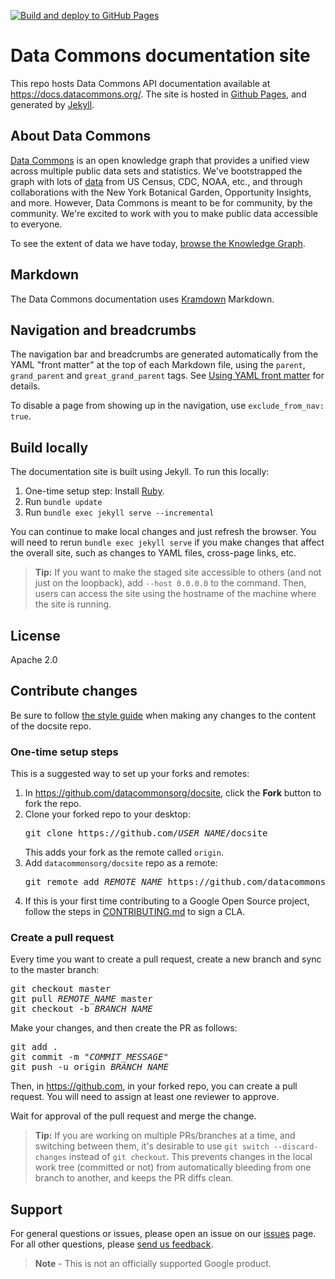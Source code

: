 [![Build and deploy to GitHub Pages](https://github.com/datacommonsorg/docsite/actions/workflows/github-pages.yml/badge.svg)](https://github.com/datacommonsorg/docsite/actions/workflows/github-pages.yml)

# Data Commons documentation site

This repo hosts Data Commons API documentation
available at https://docs.datacommons.org/. The site is hosted in [Github Pages](https://pages.github.com/), and generated by [Jekyll](https://jekyllrb.com/).

## About Data Commons

[Data Commons](https://datacommons.org/) is an open knowledge graph that
provides a unified view across multiple public data sets and statistics.
We've bootstrapped the graph with lots of
[data](https://datacommons.org/datasets) from US Census, CDC, NOAA, etc.,
and through collaborations with the New York Botanical Garden,
Opportunity Insights, and more. However, Data Commons is
meant to be for community, by the community. We're excited to work with you
to make public data accessible to everyone.

To see the extent of data we have today, [browse the Knowledge Graph](https://datacommons.org/browser).

## Markdown

The Data Commons documentation uses [Kramdown](https://kramdown.gettalong.org/syntax.html) Markdown.

## Navigation and breadcrumbs

The navigation bar and breadcrumbs are generated automatically from the YAML "front matter" at the top of each Markdown file, using the `parent`, `grand_parent` and `great_grand_parent` tags. See [Using YAML front matter](https://docs.github.com/en/contributing/writing-for-github-docs/using-yaml-frontmatter) for details.

To disable a page from showing up in the navigation, use `exclude_from_nav: true`.

## Build locally

The documentation site is built using Jekyll. To run this locally:

1. One-time setup step: Install [Ruby](https://jekyllrb.com/docs/installation/).
1. Run `bundle update`
1. Run `bundle exec jekyll serve --incremental`

You can continue to make local changes and just refresh the browser. You will need to rerun `bundle exec jekyll serve` if you make changes that affect the overall site, such as changes to YAML files, cross-page links, etc.

> **Tip:** If you want to make the staged site accessible to others (and not just on the loopback), add `--host 0.0.0.0` to the command. Then, users can access the site using the hostname of the machine where the site is running.

## License

Apache 2.0

## Contribute changes

Be sure to follow [the style guide](STYLE_GUIDE.md) when making any changes to the content of the docsite repo.

### One-time setup steps

This is a suggested way to set up your forks and remotes:

1. In https://github.com/datacommonsorg/docsite, click the **Fork** button to fork the repo.
1. Clone your forked repo to your desktop:
    <pre>git clone https://github.com/<var>USER_NAME</var>/docsite</pre>
    This adds your fork as the remote called `origin`.
1. Add `datacommonsorg/docsite` repo as a remote:
    <pre>git remote add <var>REMOTE_NAME</var> https://github.com/datacommonsorg/docsite.git</pre>
1. If this is your first time contributing to a Google Open Source project, follow the
steps in [CONTRIBUTING.md](CONTRIBUTING.md) to sign a CLA.

### Create a pull request

Every time you want to create a pull request, create a new branch and sync to the master branch:

<pre>
git checkout master
git pull <var>REMOTE_NAME</var> master
git checkout -b <var>BRANCH_NAME</var>
</pre>

Make your changes, and then create the PR as follows:

<pre>
git add .
git commit -m "<var>COMMIT_MESSAGE</var>"
git push -u origin <var>BRANCH_NAME</var>
</pre>

Then, in https://github.com, in your forked repo, you can create a pull request. You will need to assign at least one reviewer to approve.

Wait for approval of the pull request and merge the change.

> **Tip:** If you are working on multiple PRs/branches at a time, and switching between them, it's desirable to use `git switch --discard-changes` instead of `git checkout`. This prevents changes in the local work tree (committed or not) from automatically bleeding from one branch to another, and keeps the PR diffs clean.

## Support

For general questions or issues, please open an issue on our
[issues](https://github.com/datacommonsorg/docsite/issues) page. For all other
questions, please [send us feedback](https://docs.google.com/forms/d/e/1FAIpQLScJTtNlIItT-uSPXI98WT6yNlavF-kf5JS0jMrCvJ9TPLmelg/viewform).

> **Note** - This is not an officially supported Google product.
